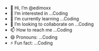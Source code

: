 - 👋 Hi, I’m @edimoxx
- 👀 I’m interested in ...Coding
- 🌱 I’m currently learning ...Coding
- 💞️ I’m looking to collaborate on ...Coding
- 📫 How to reach me ...Coding
- 😄 Pronouns: ...Coding
- ⚡ Fun fact: ...Coding

<!---
edimoxx/edimoxx is a ✨ special ✨ repository because its `README.md` (this file) appears on your GitHub profile.
You can click the Preview link to take a look at your changes.
--->
